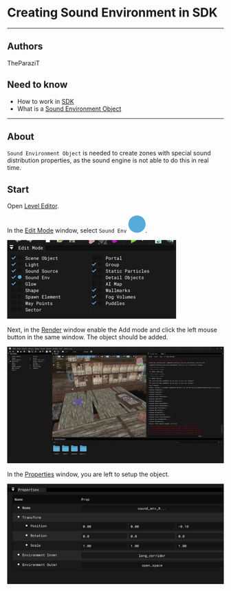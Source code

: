 # Creating Sound Environment in SDK

___

## Authors

TheParaziT

## Need to know

- How to work in [SDK](../../modding-tools/sdk/README.md)
- What is a [Sound Environment Object](../../glossary/glossary.html#sound-environment-object)

___

## About

`Sound Environment Object` is needed to create zones with special sound distribution properties, as the sound engine is not able to do this in real time.

## Start

Open [Level Editor](../../modding-tools/sdk/level-editor/level-editor.md).

In the [Edit Mode](../../modding-tools/sdk/level-editor/windows/edit-mode.md) window, select `Sound Env` ![alt text](../../assets/icons/sdk/circle.svg).

![alt text centered](assets/images/select-sound-env.png)

Next, in the [Render](../../modding-tools/sdk/level-editor/windows/render.md) window enable the Add mode and click the left mouse button in the same window. The object should be added.

![alt text centered](assets/gifs/place-env.gif)

In the [Properties](../../modding-tools/sdk/level-editor/windows/properties.md) window, you are left to setup the object.

![alt text centered](assets/images/sound-env-properties.png)
